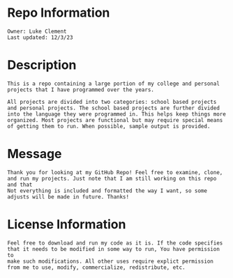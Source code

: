 # Repo Information
    Owner: Luke Clement
    Last updated: 12/3/23

# Description
    This is a repo containing a large portion of my college and personal projects that I have programmed over the years. 

    All projects are divided into two categories: school based projects and personal projects. The school based projects are further divided 
    into the language they were programmed in. This helps keep things more organized. Most projects are functional but may require special means
    of getting them to run. When possible, sample output is provided.

# Message
    Thank you for looking at my GitHub Repo! Feel free to examine, clone, and run my projects. Just note that I am still working on this repo and that 
    Not everything is included and formatted the way I want, so some adjusts will be made in future. Thanks!

# License Information
    Feel free to download and run my code as it is. If the code specifies that it needs to be modified in some way to run, You have permission to
    make such modifications. All other uses require explict permission from me to use, modify, commercialize, redistribute, etc.